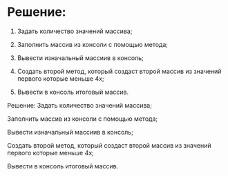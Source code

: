 # **Решение:**

1. Задать количество значений массива;

2. Заполнить массив из консоли с помощью метода;

3. Вывести изначальный массиив в консоль;

4. Создать второй метод, который создаст второй массив из значений первого которые меньше 4х;

5. Вывести в консоль итоговый массив.

Решение:
Задать количество значений массива;

Заполнить массив из консоли с помощью метода;

Вывести изначальный массиив в консоль;

Создать второй метод, который создаст второй массив из значений первого которые меньше 4х;

Вывести в консоль итоговый массив.